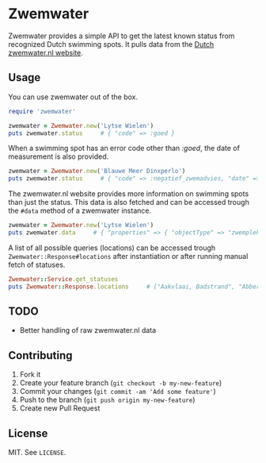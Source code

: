 # Zwemwater

Zwemwater provides a simple API to get the latest known status from recognized Dutch swimming spots. It pulls data from the [Dutch zwemwater.nl website](http://zwemwater.nl).

## Usage

You can use zwemwater out of the box.

```ruby
require 'zwemwater'

zwemwater = Zwemwater.new('Lytse Wielen')
puts zwemwater.status     # { "code" => :goed }
```

When a swimming spot has an error code other than _:goed_, the date of measurement is also provided.

```ruby
zwemwater = Zwemwater.new('Blauwe Meer Dinxperlo')
puts zwemwater.status     # { "code" => :negatief_zwemadvies, "date" => #<Date: 2013-07-05> }
```

The zwemwater.nl website provides more information on swimming spots than just the status. This data is also fetched and can be accessed trough the `#data` method of a zwemwater instance.

```ruby
zwemwater = Zwemwater.new('Lytse Wielen')
puts zwemwater.data     # { "properties" => { "objectType" => "zwemplek", "id" => 1686, "status" => { "code" => "goed" }, "boundingBox" => { "minx" => 187255.29648096, "miny" => 580892.53598798, "maxx" => 187426.65648096, "maxy" => 580965.19598798}, "naam" => "Lytse Wielen", "zwemwaterlocatieId" => 965}, "geometry" => { "type" => "Point", "coordinates" => [187340.3393170484, 580935.4267625385]}, "type" => "Feature" }
```

A list of all possible queries (locations) can be accessed trough `Zwemwater::Response#locations` after instantiation or after running manual fetch of statuses.

```ruby
Zwemwater::Service.get_statuses
puts Zwemwater::Response.locations     # ["Aakvlaai, Badstrand", "Abbertstrand", "Agnietenplas Oost", ..]
````

## TODO

* Better handling of raw zwemwater.nl data

## Contributing

1. Fork it
2. Create your feature branch (`git checkout -b my-new-feature`)
3. Commit your changes (`git commit -am 'Add some feature'`)
4. Push to the branch (`git push origin my-new-feature`)
5. Create new Pull Request

## License

MIT. See `LICENSE`.